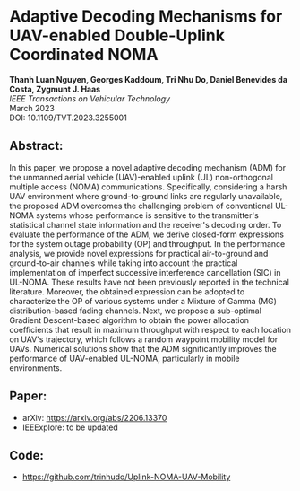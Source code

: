 # Adaptive Decoding Mechanisms for UAV-enabled Double-Uplink Coordinated NOMA
**Thanh Luan Nguyen, Georges Kaddoum, Tri Nhu Do, Daniel Benevides da Costa, Zygmunt J. Haas**  
*IEEE Transactions on Vehicular Technology*  
March 2023  
DOI: 10.1109/TVT.2023.3255001  

## Abstract:
In this paper, we propose a novel adaptive decoding mechanism (ADM) for the unmanned aerial vehicle (UAV)-enabled uplink (UL) non-orthogonal multiple access (NOMA) communications. Specifically, considering a harsh UAV environment where ground-to-ground links are regularly unavailable, the proposed ADM overcomes the challenging problem of conventional UL-NOMA systems whose performance is sensitive to the transmitter's statistical channel state information and the receiver's decoding order. To evaluate the performance of the ADM, we derive closed-form expressions for the system outage probability (OP) and throughput. In the performance analysis, we provide novel expressions for practical air-to-ground and ground-to-air channels while taking into account the practical implementation of imperfect successive interference cancellation (SIC) in UL-NOMA. These results have not been previously reported in the technical literature. Moreover, the obtained expression can be adopted to characterize the OP of various systems under a Mixture of Gamma (MG) distribution-based fading channels. Next, we propose a sub-optimal Gradient Descent-based algorithm to obtain the power allocation coefficients that result in maximum throughput with respect to each location on UAV's trajectory, which follows a random waypoint mobility model for UAVs. Numerical solutions show that the ADM significantly improves the performance of UAV-enabled UL-NOMA, particularly in mobile environments.


## Paper:
- arXiv: https://arxiv.org/abs/2206.13370
- IEEExplore: to be updated

## Code:
- https://github.com/trinhudo/Uplink-NOMA-UAV-Mobility 
